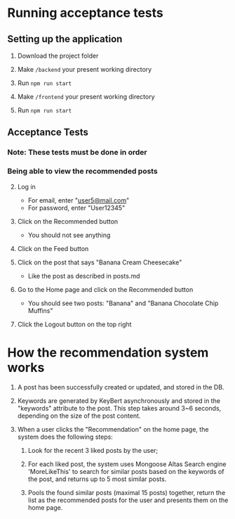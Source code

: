 # Running acceptance tests

## Setting up the application

1. Download the project folder

2. Make `/backend` your present working directory

3. Run `npm run start`

4. Make `/frontend` your present working directory

5. Run `npm run start`

## Acceptance Tests

### Note: These tests must be done in order

### Being able to view the recommended posts

2. Log in

   - For email, enter "user5@mail.com"
   - For password, enter "User12345"

3. Click on the Recommended button

   - You should not see anything

4. Click on the Feed button

5. Click on the post that says "Banana Cream Cheesecake"

   - Like the post as described in posts.md

6. Go to the Home page and click on the Recommended button

   - You should see two posts: "Banana" and "Banana Chocolate Chip Muffins"

7. Click the Logout button on the top right

# How the recommendation system works

1. A post has been successfully created or updated, and stored in the DB.

2. Keywords are generated by KeyBert asynchronously and stored in the "keywords"
   attribute to the post. This step takes around 3~6 seconds, depending on the size of the post content.

3. When a user clicks the "Recommendation" on the home page, the system does the following steps:

   1. Look for the recent 3 liked posts by the user;

   1. For each liked post, the system uses Mongoose Altas Search engine 'MoreLikeThis' to search for similar posts based on the keywords of the post, and returns up to 5 most similar posts.

   1. Pools the found similar posts (maximal 15 posts) together, return the list as the recommended posts for the user and presents them on the home page.
